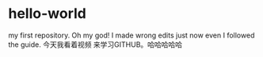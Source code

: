 # hello-world
my first repository.
 Oh my god! I made wrong edits just now even I followed the guide.
今天我看着视频 来学习GITHUB。哈哈哈哈哈